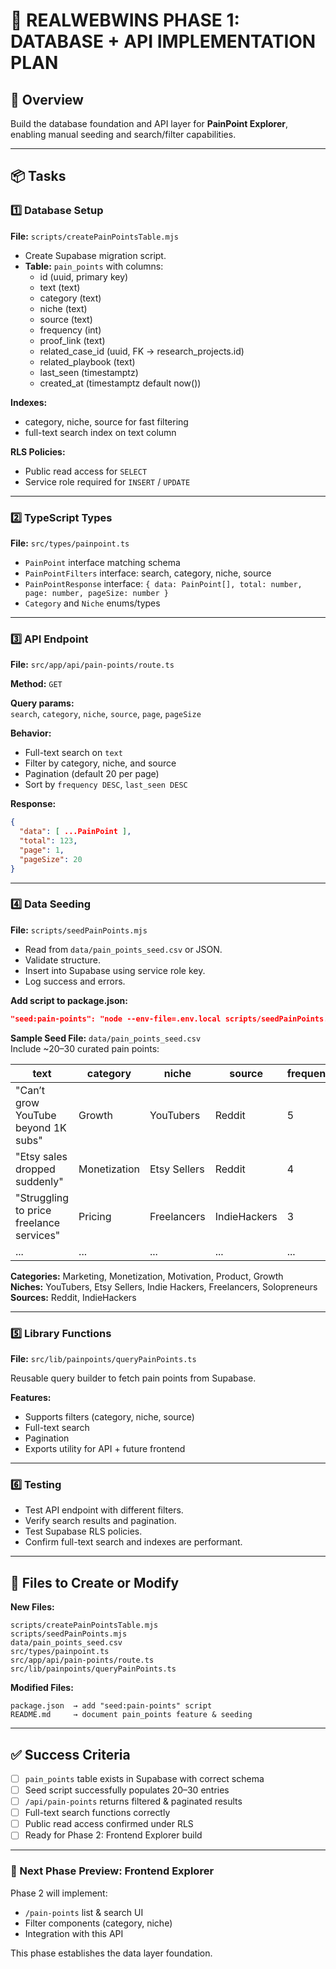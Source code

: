 # 🧩 REALWEBWINS PHASE 1: DATABASE + API IMPLEMENTATION PLAN

## 🎯 Overview
Build the database foundation and API layer for **PainPoint Explorer**, enabling manual seeding and search/filter capabilities.

---

## 📦 Tasks

### 1️⃣ Database Setup

**File:** `scripts/createPainPointsTable.mjs`

- Create Supabase migration script.
- **Table:** `pain_points` with columns:
  - id (uuid, primary key)
  - text (text)
  - category (text)
  - niche (text)
  - source (text)
  - frequency (int)
  - proof_link (text)
  - related_case_id (uuid, FK → research_projects.id)
  - related_playbook (text)
  - last_seen (timestamptz)
  - created_at (timestamptz default now())

**Indexes:**
- category, niche, source for fast filtering
- full-text search index on text column

**RLS Policies:**
- Public read access for `SELECT`
- Service role required for `INSERT` / `UPDATE`

---

### 2️⃣ TypeScript Types

**File:** `src/types/painpoint.ts`

- `PainPoint` interface matching schema
- `PainPointFilters` interface: search, category, niche, source
- `PainPointResponse` interface: `{ data: PainPoint[], total: number, page: number, pageSize: number }`
- `Category` and `Niche` enums/types

---

### 3️⃣ API Endpoint

**File:** `src/app/api/pain-points/route.ts`

**Method:** `GET`

**Query params:**  
`search`, `category`, `niche`, `source`, `page`, `pageSize`

**Behavior:**
- Full-text search on `text`
- Filter by category, niche, and source
- Pagination (default 20 per page)
- Sort by `frequency DESC`, `last_seen DESC`

**Response:**
```json
{
  "data": [ ...PainPoint ],
  "total": 123,
  "page": 1,
  "pageSize": 20
}
```

---

### 4️⃣ Data Seeding

**File:** `scripts/seedPainPoints.mjs`

- Read from `data/pain_points_seed.csv` or JSON.
- Validate structure.
- Insert into Supabase using service role key.
- Log success and errors.

**Add script to package.json:**
```json
"seed:pain-points": "node --env-file=.env.local scripts/seedPainPoints.mjs"
```

**Sample Seed File:** `data/pain_points_seed.csv`  
Include ~20–30 curated pain points:

| text | category | niche | source | frequency |
|------|-----------|--------|---------|------------|
| "Can’t grow YouTube beyond 1K subs" | Growth | YouTubers | Reddit | 5 |
| "Etsy sales dropped suddenly" | Monetization | Etsy Sellers | Reddit | 4 |
| "Struggling to price freelance services" | Pricing | Freelancers | IndieHackers | 3 |
| ... | ... | ... | ... | ... |

**Categories:** Marketing, Monetization, Motivation, Product, Growth  
**Niches:** YouTubers, Etsy Sellers, Indie Hackers, Freelancers, Solopreneurs  
**Sources:** Reddit, IndieHackers

---

### 5️⃣ Library Functions

**File:** `src/lib/painpoints/queryPainPoints.ts`

Reusable query builder to fetch pain points from Supabase.

**Features:**
- Supports filters (category, niche, source)
- Full-text search
- Pagination
- Exports utility for API + future frontend

---

### 6️⃣ Testing

- Test API endpoint with different filters.
- Verify search results and pagination.
- Test Supabase RLS policies.
- Confirm full-text search and indexes are performant.

---

## 📁 Files to Create or Modify

**New Files:**
```
scripts/createPainPointsTable.mjs
scripts/seedPainPoints.mjs
data/pain_points_seed.csv
src/types/painpoint.ts
src/app/api/pain-points/route.ts
src/lib/painpoints/queryPainPoints.ts
```

**Modified Files:**
```
package.json  → add "seed:pain-points" script
README.md     → document pain_points feature & seeding
```

---

## ✅ Success Criteria

- [ ] `pain_points` table exists in Supabase with correct schema
- [ ] Seed script successfully populates 20–30 entries
- [ ] `/api/pain-points` returns filtered & paginated results
- [ ] Full-text search functions correctly
- [ ] Public read access confirmed under RLS
- [ ] Ready for Phase 2: Frontend Explorer build

---

### 🚀 Next Phase Preview: Frontend Explorer

Phase 2 will implement:
- `/pain-points` list & search UI
- Filter components (category, niche)
- Integration with this API

This phase establishes the data layer foundation.
